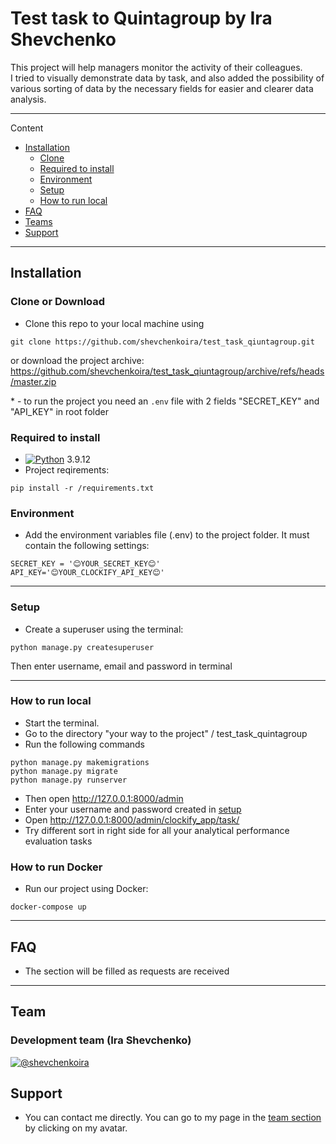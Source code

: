 # Test task to Quintagroup by Ira Shevchenko

This project will help managers monitor the activity of their colleagues.   
I tried to visually demonstrate data by task, and also added the possibility of various sorting of data by the necessary fields for easier and clearer data analysis.

---
Content
- [Installation](#Installation)
  - [Clone](#Clone)
  - [Required to install](#Required-to-install)
  - [Environment](#Environment)
  - [Setup](#Setup)
  - [How to run local](#How-to-run-local)
- [FAQ](#faq)
- [Teams](#Teams)
- [Support](#support)

----

## Installation

### Clone or Download

-  Clone this repo to your local machine using   
```
git clone https://github.com/shevchenkoira/test_task_qiuntagroup.git
```
  or download the project archive: https://github.com/shevchenkoira/test_task_qiuntagroup/archive/refs/heads/master.zip   

<a name="footnote">*</a> - to run the project you need an `.env` file with 2 fields "SECRET_KEY" and "API_KEY" in root folder 

### Required to install

- [![Python](https://docs.python.org/3.9/_static/py.svg)](https://www.python.org/downloads/release/python-3912/) 3.9.12
- Project reqirements:
```
pip install -r /requirements.txt
```

### Environment

- Add the environment variables file (.env) to the project folder.
It must contain the following settings:
```
SECRET_KEY = '😊YOUR_SECRET_KEY😊'
API_KEY='😊YOUR_CLOCKIFY_API_KEY😊'
```

----

### Setup

- Create a superuser using the terminal:    
```
python manage.py createsuperuser
```
Then enter username, email and password in terminal

----

### How to run local

- Start the terminal.
- Go to the directory "your way to the project" / test_task_quintagroup
- Run the following commands
```
python manage.py makemigrations
python manage.py migrate
python manage.py runserver
```
- Then open http://127.0.0.1:8000/admin
- Enter your username and password created in [setup](#Setup)
- Open http://127.0.0.1:8000/admin/clockify_app/task/
- Try different sort in right side for all your analytical performance evaluation tasks
### How to run Docker

- Run our project using Docker:
```
docker-compose up
```

----

## FAQ

- The section will be filled as requests are received

----

## Team

### Development team (Ira Shevchenko)
[![@shevchenkoira](https://github.com/shevchenkoira.png?size=200)](https://github.com/shevchenkoira)

## Support

- You can contact me directly. You can go to my page in the [team section](#Team) by clicking on my avatar.
